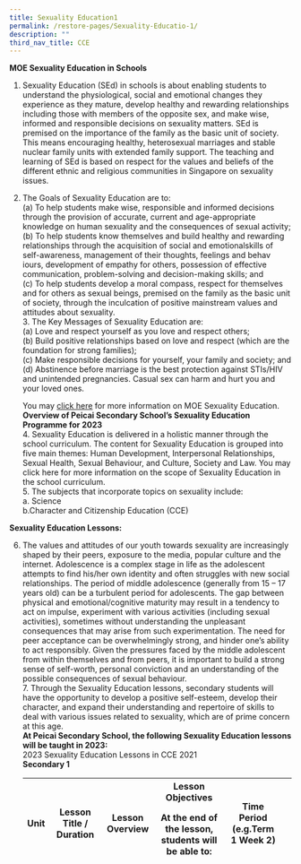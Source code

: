```yaml
---
title: Sexuality Education1
permalink: /restore-pages/Sexuality-Educatio-1/
description: ""
third_nav_title: CCE
---
```

<b>MOE Sexuality Education in Schools</b><br/>
1.	Sexuality Education (SEd) in schools is about enabling students to understand the physiological, social and emotional changes they 
experience as they mature, develop healthy and rewarding relationships including those with members of the opposite sex, and
make wise, informed and responsible decisions on sexuality matters. SEd is premised on the importance of the family as the basic 
unit of society. This means encouraging healthy, heterosexual marriages and stable nuclear family units with extended family support. 
The teaching and learning of SEd is based on respect for the values and beliefs of the different ethnic and religious communities in 
Singapore on sexuality issues.<br/>

2. The Goals of Sexuality Education are to:<br/>
     (a)	  To help students make wise, responsible and informed decisions through the provision of accurate, current and age-appropriate knowledge on human sexuality and the consequences of sexual activity;<br/>
     (b)      To help students know themselves and build healthy and rewarding relationships through the acquisition of social and emotionalskills of self-awareness, management of their thoughts, feelings and behav iours, development of empathy for others, possession of effective communication, problem-solving and decision-making skills; and<br/>
     (c)       To help students develop a moral compass, respect for themselves and for others as sexual beings, premised on the family as the basic unit of society, through the inculcation of positive mainstream values and attitudes about sexuality.<br/>
	3. The Key Messages of Sexuality Education are:<br/>
    (a)	  Love and respect yourself as you love and respect others;<br/>
    (b)	  Build positive relationships based on love and respect (which are the foundation for strong families);<br/>
    (c)	  Make responsible decisions for yourself, your family and society; and<br/>
    (d)      Abstinence before marriage is the best protection against STIs/HIV and unintended pregnancies. Casual sex can harm and hurt
            	  you and your loved ones.<br/>
								
	You may [click here](https://www.moe.gov.sg/education-in-sg/our-programmes/sexuality-education) for more information on MOE Sexuality Education.</br>
	<b>Overview of Peicai Secondary School’s Sexuality Education Programme for 2023</b><br/>
	4.       Sexuality Education is delivered in a holistic manner through the school curriculum. The content for Sexuality Education is grouped into five main themes: Human Development, Interpersonal Relationships, Sexual Health, Sexual Behaviour, and Culture, Society and Law. You may click here for more information on the scope of Sexuality Education in the school curriculum.<br/>5. The subjects that incorporate topics on sexuality include:<br/>a.       Science<br/>b.Character and Citizenship Education (CCE)<br/>

<b>Sexuality Education Lessons:</b><br/>

6. The values and attitudes of our youth towards sexuality are increasingly shaped by their peers, exposure to the media, popular culture 
and the internet. Adolescence is a complex stage in life as the adolescent attempts to find his/her own identity and often struggles with new 
social relationships. The period of middle adolescence (generally from 15 – 17 years old) can be a turbulent period for adolescents. 
The gap between physical and emotional/cognitive maturity may result in a tendency to act on impulse, experiment with various activities 
(including sexual activities), sometimes without understanding the unpleasant consequences that may arise from such experimentation. 
The need for peer acceptance can be overwhelmingly strong, and hinder one’s ability to act responsibly.  Given the pressures faced by 
the middle adolescent from within themselves and from peers, it is important to build a strong sense of self-worth, personal conviction 
and an understanding of the possible consequences of sexual behaviour.<br/> 7. Through the Sexuality Education lessons, secondary students will have the opportunity to develop a positive self-esteem, develop their 
character, and expand their understanding and repertoire of skills to deal with various issues related to sexuality, which are of prime concern at this age.<br/>
<b>At Peicai Secondary School, the following Sexuality Education lessons will be taught in 2023:</B><br/>
2023 Sexuality Education Lessons in CCE 2021<br/>
	<b> Secondary 1</b><br/>
    <table class="tg">
    <thead>
      <tr>
        <th class="tg-0pky">Unit</th>
        <th class="tg-0pky">Lesson Title / Duration</th>
        <th class="tg-0pky">Lesson Overview</th>
        <th class="tg-0pky">Lesson Objectives
At the end of the lesson, students will be able to:
</th><th class="tg-0pky">Time Period
(e.g.Term 1 Week 2)
</th>
        <th class="tg-0pky"></th>
      </tr>
    </thead>
    <tbody>
